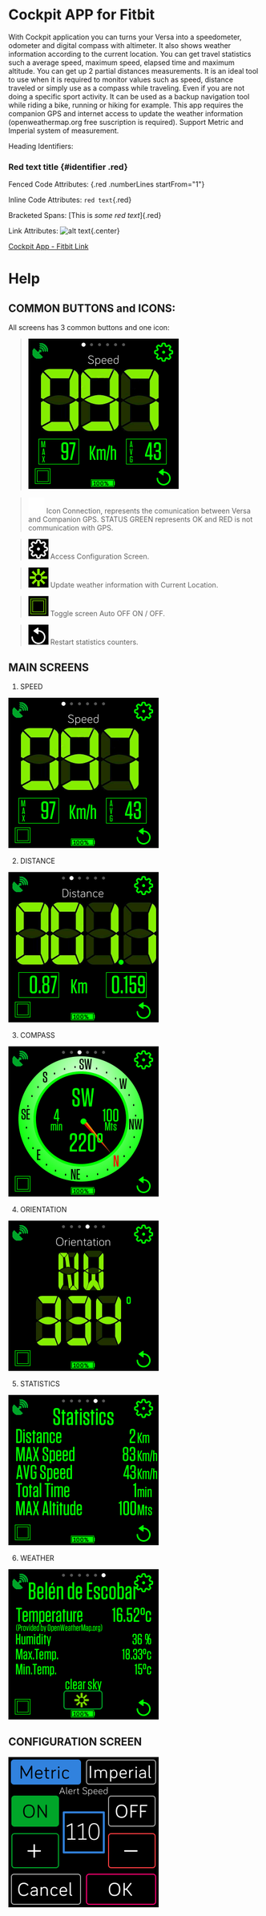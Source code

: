 # Cockpit APP for Fitbit

With Cockpit application you can turns your Versa into a speedometer, odometer and digital compass with altimeter. 
It also shows weather information according to the current location. You can get travel statistics such a average speed, maximum speed, elapsed time and maximum altitude. You can get up 2 partial distances measurements. 
It is an ideal tool to use when it is required to monitor values such as speed, distance traveled or simply use as a compass while traveling. Even if you are not doing a specific sport activity.
It can be used as a backup navigation tool while riding a bike, running or hiking for example.
This app requires the companion GPS and internet access to update the weather information (openweathermap.org free suscription is required).
Support Metric and Imperial system of measurement.

Heading Identifiers:
### Red text title {#identifier .red}

Fenced Code Attributes:
{.red .numberLines startFrom="1"}

Inline Code Attributes:
`red text`{.red}

Bracketed Spans:
[This is *some red text*]{.red}

Link Attributes:
![alt text](the.jpg){.center}

[Cockpit App - Fitbit Link](https://gallery.fitbit.com/details/7bdad603-63fa-4cb1-924c-8035e23bb368)

# Help

## COMMON BUTTONS and ICONS:

All screens has 3 common buttons and one icon:  

>![Image](Cockpit_PRO_speed.png)  

>![Image](icn_status_gps.png) Icon Connection, represents the comunication between Versa and Companion GPS.
STATUS GREEN represents OK and RED is not communication with GPS.  

>![Image](btn_combo_conf_p.png) Access Configuration Screen.  

>![Image](btn_reset2.png) Update weather information with Current Location.  

>![Image](btn_pantallaOff.png) Toggle screen Auto OFF ON / OFF.  

>![Image](btn_combo_reset_p.png) Restart statistics counters.  

## MAIN SCREENS

1. SPEED  

 ![Image](Cockpit_PRO_speed.png)

2. DISTANCE

![Image](Cockpit_PRO_Distance.png)

3. COMPASS

![Image](Cockpit_PRO_Compass.png)

4. ORIENTATION

![Image](Cockpit_PRO_Orientation.png)

5. STATISTICS

![Image](Cockpit_PRO_Statistics.png)

6. WEATHER

![Image](Cockpit_PRO_Weather.png)

## CONFIGURATION SCREEN

![Image](Cockpit_PRO_cfg.png)
